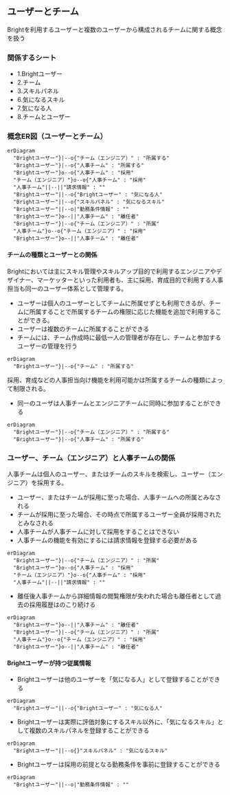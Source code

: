## ユーザーとチーム

Brightを利用するユーザーと複数のユーザーから構成されるチームに関する概念を扱う

### 関係するシート

- 1.Brightユーザー
- 2.チーム
- 3.スキルパネル
- 6.気になるスキル
- 7.気になる人
- 8.チームとユーザー

### 概念ER図（ユーザーとチーム）

```mermaid
erDiagram
  "Brightユーザー"}|--o{"チーム（エンジニア）" : "所属する"
  "Brightユーザー"}|--o{"人事チーム" : "所属する"
  "Brightユーザー"}o--o{"人事チーム" : "採用"
  "チーム（エンジニア）"}o--o{"人事チーム" : "採用"
  "人事チーム"||--||"請求情報" : ""
  "Brightユーザー"||--o{"Brightユーザー" : "気になる人"
  "Brightユーザー"||--o{"スキルパネル" : "気になるスキル"
  "Brightユーザー"||--o|"勤務条件情報" : ""
  "Brightユーザー"}o--||"人事チーム" : "離任者"
  "Brightユーザー"}|--o{"チーム（エンジニア）" : "所属"
  "人事チーム"}o--o{"チーム（エンジニア）" : "採用"
  "Brightユーザー"}o--||"人事チーム" : "離任者"
```


#### チームの種類とユーザーとの関係

Brightにおいては主にスキル管理やスキルアップ目的で利用するエンジニアやデザイナー、マーケッターといった利用者も、主に採用、育成目的で利用する人事担当も同一のユーザー体系として管理する。

- ユーザーは個人のユーザーとしてチームに所属せずとも利用できるが、チームに所属することで所属するチームの権限に応じた機能を追加で利用することができる。
- ユーザーは複数のチームに所属することができる
- チームには、チーム作成時に最低一人の管理者が存在し、チームと参加するユーザーの管理を行う

```mermaid
erDiagram
  "Brightユーザー"}|--o{"チーム" : "所属する"
```

採用、育成などの人事担当向け機能を利用可能かは所属するチームの種類によって制限される。

- 同一のユーザは人事チームとエンジニアチームに同時に参加することができる

```mermaid
erDiagram
  "Brightユーザー"}|--o{"チーム（エンジニア）" : "所属する"
  "Brightユーザー"}|--o{"人事チーム" : "所属する"
```

### ユーザー、チーム（エンジニア）と人事チームの関係

人事チームは個人のユーザー、またはチームのスキルを検索し、ユーザー（エンジニア）を採用する。

- ユーザー、またはチームが採用に至った場合、人事チームへの所属とみなされる
- チームが採用に至った場合、その時点で所属するユーザー全員が採用されたとみなされる
- 人事チームが人事チームに対して採用をすることはできない
- 人事チームの機能を有効にするには請求情報を登録する必要がある

```mermaid
erDiagram
  "Brightユーザー"}|--o{"チーム（エンジニア）" : "所属"
  "Brightユーザー"}o--o{"人事チーム" : "採用"
  "チーム（エンジニア）"}o--o{"人事チーム" : "採用"
  "人事チーム"||--||"請求情報" : ""
```

- 離任後人事チームから詳細情報の閲覧権限が失われた場合も離任者として過去の採用履歴はのこり続ける

```mermaid
erDiagram
  "Brightユーザー"}o--||"人事チーム" : "離任者"
  "Brightユーザー"}|--o{"チーム（エンジニア）" : "所属"
  "人事チーム"}o--o{"チーム（エンジニア）" : "採用"
  "Brightユーザー"}o--||"人事チーム" : "離任者"
```
#### Brightユーザーが持つ従属情報

- Brightユーザーは他のユーザーを「気になる人」として登録することができる

```mermaid
erDiagram
  "Brightユーザー"||--o{"Brightユーザー" : "気になる人"
```

- Brightユーザーは実際に評価対象にするスキル以外に、「気になるスキル」として複数のスキルパネルを登録することができる

```mermaid
erDiagram
  "Brightユーザー"||--o{}"スキルパネル" : "気になるスキル"
```

- Brightユーザーは採用の前提となる勤務条件を事前に登録することができる

```mermaid
erDiagram
  "Brightユーザー"||--o|"勤務条件情報" : ""
```
